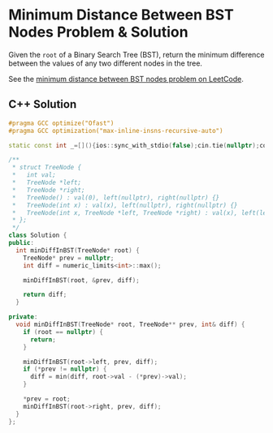 # Minimum Distance Between BST Nodes Problem & Solution

Given the `root` of a Binary Search Tree (BST), return the minimum difference between the values of any two different nodes in the tree.

See the [minimum distance between BST nodes problem on LeetCode](https://leetcode.com/problems/minimum-distance-between-bst-nodes).

## C++ Solution

```cpp
#pragma GCC optimize("Ofast")
#pragma GCC optimization("max-inline-insns-recursive-auto")

static const int _=[](){ios::sync_with_stdio(false);cin.tie(nullptr);cout.tie(nullptr);return 0;}();

/**
 * struct TreeNode {
 *   int val;
 *   TreeNode *left;
 *   TreeNode *right;
 *   TreeNode() : val(0), left(nullptr), right(nullptr) {}
 *   TreeNode(int x) : val(x), left(nullptr), right(nullptr) {}
 *   TreeNode(int x, TreeNode *left, TreeNode *right) : val(x), left(left), right(right) {}
 * };
 */
class Solution {
public:
  int minDiffInBST(TreeNode* root) {
    TreeNode* prev = nullptr;
    int diff = numeric_limits<int>::max();

    minDiffInBST(root, &prev, diff);

    return diff;
  }

private:
  void minDiffInBST(TreeNode* root, TreeNode** prev, int& diff) {
    if (root == nullptr) {
      return;
    }

    minDiffInBST(root->left, prev, diff);
    if (*prev != nullptr) {
      diff = min(diff, root->val - (*prev)->val);
    }

    *prev = root;
    minDiffInBST(root->right, prev, diff);
  }
};
```
